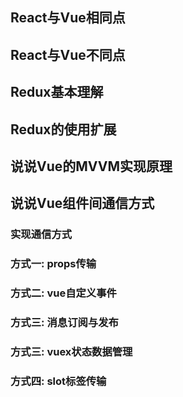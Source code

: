 ## React与Vue相同点

## React与Vue不同点

## Redux基本理解

## Redux的使用扩展





## 说说Vue的MVVM实现原理

## 说说Vue组件间通信方式

### 实现通信方式

### 方式一: props传输

### 方式二: vue自定义事件

### 方式三: 消息订阅与发布

### 方式三: vuex状态数据管理

### 方式四: slot标签传输